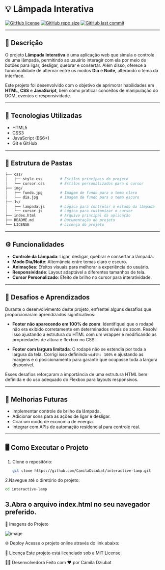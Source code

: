 # 💡 Lâmpada Interativa

[![GitHub license](https://img.shields.io/github/license/CamilaDziubat/interactive-lamp)](https://github.com/CamilaDziubat/interactive-lamp/blob/main/LICENSE)
[![GitHub repo size](https://img.shields.io/github/repo-size/CamilaDziubat/interactive-lamp)](https://github.com/CamilaDziubat/interactive-lamp)
[![GitHub last commit](https://img.shields.io/github/last-commit/CamilaDziubat/interactive-lamp)](https://github.com/CamilaDziubat/interactive-lamp/commits/main)

---

## 📖 Descrição

O projeto **Lâmpada Interativa** é uma aplicação web que simula o controle de uma lâmpada, permitindo ao usuário interagir com ela por meio de botões para ligar, desligar, quebrar e consertar. Além disso, oferece a funcionalidade de alternar entre os modos **Dia** e **Noite**, alterando o tema da interface.

Este projeto foi desenvolvido com o objetivo de aprimorar habilidades em **HTML**, **CSS** e **JavaScript**, bem como praticar conceitos de manipulação do DOM, eventos e responsividade.

---

## 🚀 Tecnologias Utilizadas

- HTML5
- CSS3
- JavaScript (ES6+)
- Git e GitHub

---

## 📁 Estrutura de Pastas
```bash
├── css/
│   ├── style.css        # Estilos principais do projeto
│   └── cursor.css       # Estilos personalizados para o cursor
├── img/
│   ├── fundo.jpg        # Imagem de fundo para o tema claro
│   └── dia.jpg          # Imagem de fundo para o tema escuro
├── Js/
│   ├── lampada.js       # Lógica para controlar o estado da lâmpada
│   └── cursor.js        # Lógica para customizar o cursor
├── index.html           # Arquivo principal da aplicação
├── README.md            # Documentação do projeto
└── LICENSE              # Licença do projeto
````

---

## ⚙️ Funcionalidades

- **Controle da Lâmpada**: Ligar, desligar, quebrar e consertar a lâmpada.
- **Modo Dia/Noite**: Alternância entre temas claro e escuro.
- **Animações**: Efeitos visuais para melhorar a experiência do usuário.
- **Responsividade**: Layout adaptável a diferentes tamanhos de tela.
- **Cursor Personalizado**: Efeito de brilho no cursor para interatividade.

---

## 🧠 Desafios e Aprendizados

Durante o desenvolvimento deste projeto, enfrentei alguns desafios que proporcionaram aprendizados significativos:

- **Footer não aparecendo em 100% de zoom**: Identifiquei que o rodapé não era exibido corretamente em determinados níveis de zoom. Resolvi isso ajustando a estrutura do HTML com um wrapper e modificando as propriedades de altura e flexbox no CSS.

- **Footer com largura limitada**: O rodapé não se estendia por toda a largura da tela. Corrigi isso definindo `width: 100%` e ajustando as margens e o posicionamento para garantir que ocupasse toda a largura disponível.

Esses desafios reforçaram a importância de uma estrutura HTML bem definida e do uso adequado do Flexbox para layouts responsivos.

---

## 🔧 Melhorias Futuras

- Implementar controle de brilho da lâmpada.
- Adicionar sons para as ações de ligar e desligar.
- Criar um modo de economia de energia.
- Integrar com APIs de automação residencial para controle real.

---

## 🖥️ Como Executar o Projeto

1. Clone o repositório:

   ```bash
   git clone https://github.com/CamilaDziubat/interactive-lamp.git
2.Navegue até o diretório do projeto:
```bash
cd interactive-lamp
````
3.Abra o arquivo index.html no seu navegador preferido.
-------------------------------------------------------------------------------------

📸 Imagens do Projeto

![image](https://github.com/user-attachments/assets/26b369cd-e137-4b08-91f7-ac356789569d)

🌐 Deploy
Acesse o projeto online através do link abaixo:


📝 Licença
Este projeto está licenciado sob a MIT License.

👩‍💻 Desenvolvedora
Feito com ❤️ por Camila Dziubat



 
 


